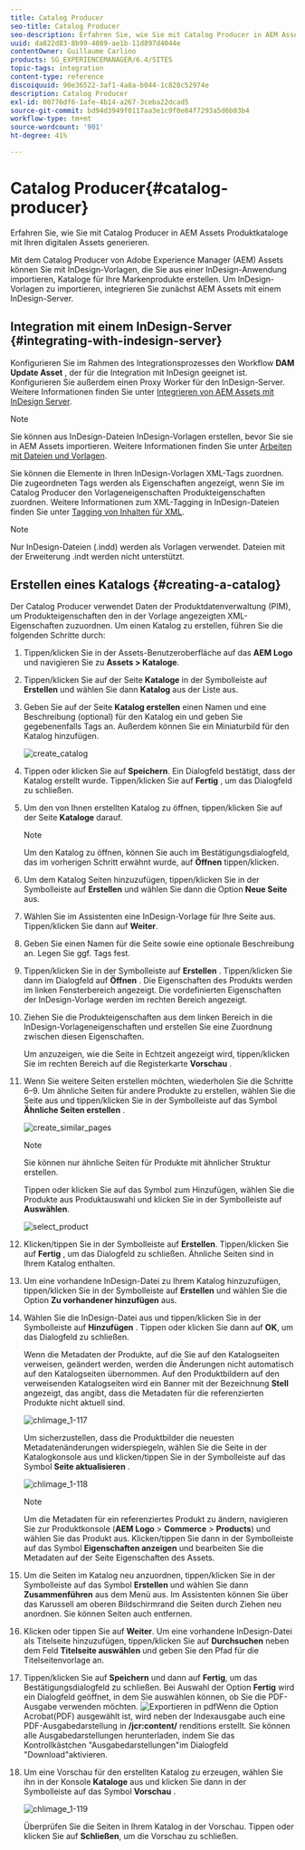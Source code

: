```yaml
---
title: Catalog Producer
seo-title: Catalog Producer
seo-description: Erfahren Sie, wie Sie mit Catalog Producer in AEM Assets Produktkataloge mit Ihren digitalen Assets generieren.
uuid: da822d83-8b99-4089-ae1b-11d897d4044e
contentOwner: Guillaume Carlino
products: SG_EXPERIENCEMANAGER/6.4/SITES
topic-tags: integration
content-type: reference
discoiquuid: 90e36522-3af1-4a8a-b044-1c828c52974e
description: Catalog Producer
exl-id: 00776df6-1afe-4b14-a267-3ceba22dcad5
source-git-commit: bd94d3949f0117aa3e1c9f0e84f7293a5d6b03b4
workflow-type: tm+mt
source-wordcount: '901'
ht-degree: 41%

---
```


# Catalog Producer{#catalog-producer}

Erfahren Sie, wie Sie mit Catalog Producer in AEM Assets Produktkataloge mit Ihren digitalen Assets generieren.

Mit dem Catalog Producer von Adobe Experience Manager (AEM) Assets können Sie mit InDesign-Vorlagen, die Sie aus einer InDesign-Anwendung importieren, Kataloge für Ihre Markenprodukte erstellen. Um InDesign-Vorlagen zu importieren, integrieren Sie zunächst AEM Assets mit einem InDesign-Server.

## Integration mit einem InDesign-Server {#integrating-with-indesign-server}

Konfigurieren Sie im Rahmen des Integrationsprozesses den Workflow **DAM Update Asset** , der für die Integration mit InDesign geeignet ist. Konfigurieren Sie außerdem einen Proxy Worker für den InDesign-Server. Weitere Informationen finden Sie unter [Integrieren von AEM Assets mit InDesign Server](/help/assets/indesign.md).

>[!NOTE]
>
>Sie können aus InDesign-Dateien InDesign-Vorlagen erstellen, bevor Sie sie in AEM Assets importieren. Weitere Informationen finden Sie unter [Arbeiten mit Dateien und Vorlagen](https://helpx.adobe.com/indesign/using/files-templates.html).
>
>Sie können die Elemente in Ihren InDesign-Vorlagen XML-Tags zuordnen. Die zugeordneten Tags werden als Eigenschaften angezeigt, wenn Sie im Catalog Producer den Vorlageneigenschaften Produkteigenschaften zuordnen. Weitere Informationen zum XML-Tagging in InDesign-Dateien finden Sie unter [Tagging von Inhalten für XML](https://helpx.adobe.com/indesign/using/tagging-content-xml.html).

>[!NOTE]
>
>Nur InDesign-Dateien (.indd) werden als Vorlagen verwendet. Dateien mit der Erweiterung .indt werden nicht unterstützt.

## Erstellen eines Katalogs  {#creating-a-catalog}

Der Catalog Producer verwendet Daten der Produktdatenverwaltung (PIM), um Produkteigenschaften den in der Vorlage angezeigten XML-Eigenschaften zuzuordnen. Um einen Katalog zu erstellen, führen Sie die folgenden Schritte durch:

1. Tippen/klicken Sie in der Assets-Benutzeroberfläche auf das **AEM Logo** und navigieren Sie zu **Assets > Kataloge**.
1. Tippen/klicken Sie auf der Seite **Kataloge** in der Symbolleiste auf **Erstellen** und wählen Sie dann **Katalog** aus der Liste aus.
1. Geben Sie auf der Seite **Katalog erstellen** einen Namen und eine Beschreibung (optional) für den Katalog ein und geben Sie gegebenenfalls Tags an. Außerdem können Sie ein Miniaturbild für den Katalog hinzufügen.

   ![create_catalog](assets/create_catalog.png)

1. Tippen oder klicken Sie auf **Speichern**. Ein Dialogfeld bestätigt, dass der Katalog erstellt wurde. Tippen/klicken Sie auf **Fertig** , um das Dialogfeld zu schließen.
1. Um den von Ihnen erstellten Katalog zu öffnen, tippen/klicken Sie auf der Seite **Kataloge** darauf.

   >[!NOTE]
   >
   >Um den Katalog zu öffnen, können Sie auch im Bestätigungsdialogfeld, das im vorherigen Schritt erwähnt wurde, auf **Öffnen** tippen/klicken.

1. Um dem Katalog Seiten hinzuzufügen, tippen/klicken Sie in der Symbolleiste auf **Erstellen** und wählen Sie dann die Option **Neue Seite** aus.
1. Wählen Sie im Assistenten eine InDesign-Vorlage für Ihre Seite aus. Tippen/klicken Sie dann auf **Weiter**.
1. Geben Sie einen Namen für die Seite sowie eine optionale Beschreibung an. Legen Sie ggf. Tags fest.
1. Tippen/klicken Sie in der Symbolleiste auf **Erstellen** . Tippen/klicken Sie dann im Dialogfeld auf **Öffnen** . Die Eigenschaften des Produkts werden im linken Fensterbereich angezeigt. Die vordefinierten Eigenschaften der InDesign-Vorlage werden im rechten Bereich angezeigt.
1. Ziehen Sie die Produkteigenschaften aus dem linken Bereich in die InDesign-Vorlageneigenschaften und erstellen Sie eine Zuordnung zwischen diesen Eigenschaften.

   Um anzuzeigen, wie die Seite in Echtzeit angezeigt wird, tippen/klicken Sie im rechten Bereich auf die Registerkarte **Vorschau** .

1. Wenn Sie weitere Seiten erstellen möchten, wiederholen Sie die Schritte 6–9. Um ähnliche Seiten für andere Produkte zu erstellen, wählen Sie die Seite aus und tippen/klicken Sie in der Symbolleiste auf das Symbol **Ähnliche Seiten erstellen** .

   ![create_similar_pages](assets/create_similar_pages.png)

   >[!NOTE]
   >
   >Sie können nur ähnliche Seiten für Produkte mit ähnlicher Struktur erstellen.

   Tippen oder klicken Sie auf das Symbol zum Hinzufügen, wählen Sie die Produkte aus Produktauswahl und klicken Sie in der Symbolleiste auf **Auswählen**.

   ![select_product](assets/select_product.png)

1. Klicken/tippen Sie in der Symbolleiste auf **Erstellen**. Tippen/klicken Sie auf **Fertig** , um das Dialogfeld zu schließen. Ähnliche Seiten sind in Ihrem Katalog enthalten.
1. Um eine vorhandene InDesign-Datei zu Ihrem Katalog hinzuzufügen, tippen/klicken Sie in der Symbolleiste auf **Erstellen** und wählen Sie die Option **Zu vorhandener hinzufügen** aus.
1. Wählen Sie die InDesign-Datei aus und tippen/klicken Sie in der Symbolleiste auf **Hinzufügen** . Tippen oder klicken Sie dann auf **OK**, um das Dialogfeld zu schließen.

   Wenn die Metadaten der Produkte, auf die Sie auf den Katalogseiten verweisen, geändert werden, werden die Änderungen nicht automatisch auf den Katalogseiten übernommen. Auf den Produktbildern auf den verweisenden Katalogseiten wird ein Banner mit der Bezeichnung **Stell** angezeigt, das angibt, dass die Metadaten für die referenzierten Produkte nicht aktuell sind.

   ![chlimage_1-117](assets/chlimage_1-117.png)

   Um sicherzustellen, dass die Produktbilder die neuesten Metadatenänderungen widerspiegeln, wählen Sie die Seite in der Katalogkonsole aus und klicken/tippen Sie in der Symbolleiste auf das Symbol **Seite aktualisieren** .

   ![chlimage_1-118](assets/chlimage_1-118.png)

   >[!NOTE]
   >
   >Um die Metadaten für ein referenziertes Produkt zu ändern, navigieren Sie zur Produktkonsole (**AEM Logo** > **Commerce** > **Products**) und wählen Sie das Produkt aus. Klicken/tippen Sie dann in der Symbolleiste auf das Symbol **Eigenschaften anzeigen** und bearbeiten Sie die Metadaten auf der Seite Eigenschaften des Assets.

1. Um die Seiten im Katalog neu anzuordnen, tippen/klicken Sie in der Symbolleiste auf das Symbol **Erstellen** und wählen Sie dann **Zusammenführen** aus dem Menü aus. Im Assistenten können Sie über das Karussell am oberen Bildschirmrand die Seiten durch Ziehen neu anordnen. Sie können Seiten auch entfernen.

1. Klicken oder tippen Sie auf **Weiter**. Um eine vorhandene InDesign-Datei als Titelseite hinzuzufügen, tippen/klicken Sie auf **Durchsuchen** neben dem Feld **Titelseite auswählen** und geben Sie den Pfad für die Titelseitenvorlage an.
1. Tippen/klicken Sie auf **Speichern** und dann auf **Fertig**, um das Bestätigungsdialogfeld zu schließen.
Bei Auswahl der Option **Fertig** wird ein Dialogfeld geöffnet, in dem Sie auswählen können, ob Sie die PDF-Ausgabe verwenden möchten.
   ![Exportieren in ](assets/CatalogPDF.png)
pdfWenn die Option Acrobat(PDF) ausgewählt ist, wird neben der Indexausgabe auch eine PDF-Ausgabedarstellung in   **/jcr:content/** renditions erstellt. Sie können alle Ausgabedarstellungen herunterladen, indem Sie das Kontrollkästchen &quot;Ausgabedarstellungen&quot;im Dialogfeld &quot;Download&quot;aktivieren.

1. Um eine Vorschau für den erstellten Katalog zu erzeugen, wählen Sie ihn in der Konsole **Kataloge** aus und klicken Sie dann in der Symbolleiste auf das Symbol **Vorschau** .

   ![chlimage_1-119](assets/chlimage_1-119.png)

   Überprüfen Sie die Seiten in Ihrem Katalog in der Vorschau. Tippen oder klicken Sie auf **Schließen**, um die Vorschau zu schließen.
